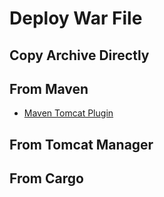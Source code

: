 # Deploy War File

## Copy Archive Directly


## From Maven

- [Maven Tomcat Plugin](https://tomcat.apache.org/maven-plugin-2.0/tomcat7-maven-plugin/)

## From Tomcat Manager

## From Cargo
